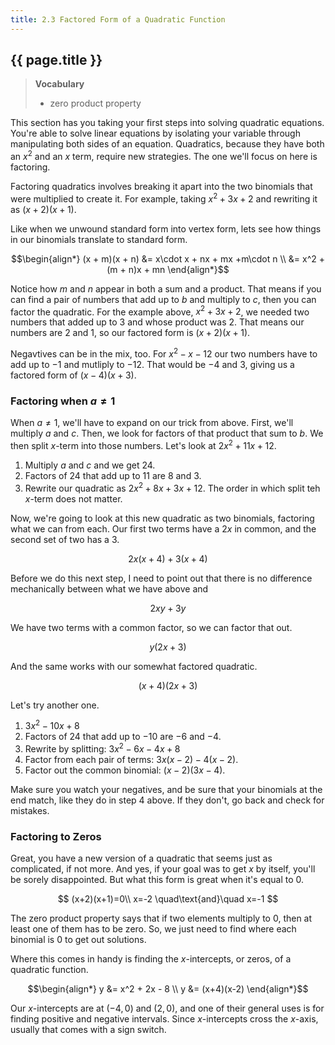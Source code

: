 ```yaml
---
title: 2.3 Factored Form of a Quadratic Function
---
```


## {{ page.title }}

> **Vocabulary**
>
> - zero product property

This section has you taking your first steps into solving quadratic equations. You're able to solve linear equations by isolating your variable through manipulating both sides of an equation. Quadratics, because they have both an $x^2$ and an $x$ term, require new strategies. The one we'll focus on here is factoring.

Factoring quadratics involves breaking it apart into the two binomials that were multiplied to create it. For example, taking $x^2+3x+2$ and rewriting it as $(x+2)(x+1)$.

Like when we unwound standard form into vertex form, lets see how things in our binomials translate to standard form.

$$\begin{align*}
(x + m)(x + n) &= x\cdot x + nx + mx +m\cdot n \\
               &= x^2 + (m + n)x + mn
\end{align*}$$

Notice how $m$ and $n$ appear in both a sum and a product. That means if you can find a pair of numbers that add up to $b$ and multiply to $c$, then you can factor the quadratic. For the example above, $x^2+3x+2$, we needed two numbers that added up to 3 and whose product was 2. That means our numbers are 2 and 1, so our factored form is $(x+2)(x+1)$.

Negavtives can be in the mix, too. For $x^2 - x - 12$ our two numbers have to add up to $-1$ and mutliply to $-12$. That would be $-4$ and $3$, giving us a factored form of $(x-4)(x+3)$.

### Factoring when $a\neq1$

When $a\neq 1$, we'll have to expand on our trick from above. First, we'll multiply $a$ and $c$. Then, we look for factors of that product that sum to $b$. We then split $x$-term into those numbers. Let's look at $2x^2+11x+12$.

1. Multiply $a$ and $c$ and we get 24.
2. Factors of 24 that add up to 11 are 8 and 3.
3. Rewrite our quadratic as $2x^2 + 8x + 3x + 12$. The order in which split teh $x$-term does not matter.

Now, we're going to look at this new quadratic as two binomials, factoring what we can from each. Our first two terms have a $2x$ in common, and the second set of two has a 3.

$$ 2x(x+4) + 3(x + 4)$$

Before we do this next step, I need to point out that there is no difference mechanically between what we have above and

$$ 2xy + 3y $$

We have two terms with a common factor, so we can factor that out.

$$ y(2x+3) $$

And the same works with our somewhat factored quadratic.

$$ (x+4)(2x+3) $$

Let's try another one.

1. $3x^2-10x+8$
2. Factors of 24 that add up to $-10$ are $-6$ and $-4$.
3. Rewrite by splitting: $3x^2-6x-4x+8$
4. Factor from each pair of terms: $3x(x-2)-4(x-2)$.
5. Factor out the common binomial: $(x-2)(3x-4)$.

Make sure you watch your negatives, and be sure that your binomials at the end match, like they do in step 4 above. If they don't, go back and check for mistakes.

### Factoring to Zeros

Great, you have a new version of a quadratic that seems just as complicated, if not more. And yes, if your goal was to get $x$ by itself, you'll be sorely disappointed. But what this form is great when it's equal to 0.

$$
(x+2)(x+1)=0\\
x=-2 \quad\text{and}\quad x=-1
$$

The zero product property says that if two elements multiply to 0, then at least one of them has to be zero. So, we just need to find where each binomial is 0 to get out solutions.

Where this comes in handy is finding the $x$-intercepts, or zeros, of a quadratic function.

$$\begin{align*}
y &= x^2 + 2x - 8 \\
y &= (x+4)(x-2)
\end{align*}$$

Our $x$-intercepts are at $(-4,0)$ and $(2,0)$, and one of their general uses is for finding positive and negative intervals. Since $x$-intercepts cross the $x$-axis, usually that comes with a sign switch.